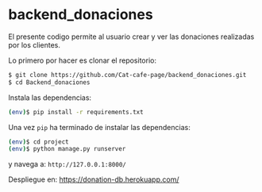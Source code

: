 # backend_donaciones

El presente codigo permite al usuario crear y ver las donaciones realizadas por los clientes.

Lo primero por hacer es clonar el repositorio:

```sh
$ git clone https://github.com/Cat-cafe-page/backend_donaciones.git
$ cd Backend_donaciones
```

Instala las dependencias:

```sh
(env)$ pip install -r requirements.txt
```

Una vez `pip` ha terminado de instalar las dependencias:
```sh
(env)$ cd project
(env)$ python manage.py runserver
```
y navega a: `http://127.0.0.1:8000/`

Despliegue en: https://donation-db.herokuapp.com/
